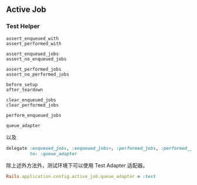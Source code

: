 ## Active Job

### Test Helper

```
assert_enqueued_with
assert_performed_with

assert_enqueued_jobs
assert_no_enqueued_jobs

assert_performed_jobs
assert_no_performed_jobs

before_setup
after_teardown

clear_enqueued_jobs
clear_performed_jobs

perform_enqueued_jobs

queue_adapter
```

以及

```ruby
delegate :enqueued_jobs, :enqueued_jobs=, :performed_jobs, :performed_jobs=, \n
         to: :queue_adapter
```

除上述外方法外，测试环境下可以使用 Test Adapter 适配器。

```ruby
Rails.application.config.active_job.queue_adapter = :test
```
